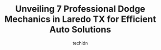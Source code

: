 ---
layout: ampstory
image: https://images.unsplash.com/photo-1639928845176-2804838ca715?ixlib=rb-4.0.3&ixid=MnwxMjA3fDB8MHxwaG90by1wYWdlfHx8fGVufDB8fHx8&auto=format&fit=crop&w=640&h=853&q=80
author: techidn
featured: false
description: If youre in need of trustworthy and skilled Dodge Mechanic in Laredo TX, USA, youll be pleased to discover the 7 best Dodge Mechanic in town. Their expertise and commitment to customer sat
title: Unveiling 7 Professional Dodge Mechanics in Laredo TX for Efficient Auto Solutions
cover:
   title: Unveiling 7 Professional Dodge Mechanics in Laredo TX for Efficient Auto Solutions
   subtitle: Rickpate
   background: https://images.unsplash.com/photo-1639928845176-2804838ca715?ixlib=rb-4.0.3&ixid=MnwxMjA3fDB8MHxwaG90by1wYWdlfHx8fGVufDB8fHx8&auto=format&fit=crop&w=640&h=853&q=80

pages: 
 - layout: thirds
   top: <h1>#1 Jerrys Truck and Auto Service</h1>
   bottom: "<p>Very nice and respectful employee, they have done a great job repaying my Van with a very affordable price $200 lower than the other mechanics.</p>"
   background: https://www.knot35.com/toplist/wp-content/uploads/2023/06/best-dodge-mechanic-1-in-laredo-tx-1685834287.jpeg
   backgroundblur: true
 - layout: thirds
   top: <h1>#2 Luis Hi-Tech Auto Service, Of South Texas, LHTAS</h1>
   bottom: "<p>2819 Clark Blvd, Laredo, TX 78043, United States</p>"
   background: https://www.knot35.com/toplist/wp-content/uploads/2023/06/best-dodge-mechanic-2-in-laredo-tx-1685834288.jpeg
   cta:
      link: https://www.knot35.com/toplist/unveiling-7-professional-dodge-mechanics-in-laredo-tx-for-efficient-auto-solutions/
      text: Unveiling 7 Professional Dodge Mechanics in Laredo TX for Efficient Auto Solutions
 - layout: thirds
   top: <h1>#3 Oscars Garage</h1>
   bottom: "<p>205 E Saunders St, Laredo, TX 78041, United States</p>"
   background: https://www.knot35.com/toplist/wp-content/uploads/2023/06/best-dodge-mechanic-3-in-laredo-tx-1685834289.jpeg
   cta:
      link: https://www.knot35.com/toplist/unveiling-7-professional-dodge-mechanics-in-laredo-tx-for-efficient-auto-solutions/
      text: Unveiling 7 Professional Dodge Mechanics in Laredo TX for Efficient Auto Solutions
 - layout: thirds
   top: <h1>#4 Perez Garage Diesel & Auto Machine Shop</h1>
   bottom: "<p>2806 Jaime Zapata Memorial Hwy, Laredo, TX 78043, United States</p>"
   background: https://images.unsplash.com/photo-1518640467707-6811f4a6ab73?ixlib=rb-4.0.3&ixid=MnwxMjA3fDB8MHxwaG90by1wYWdlfHx8fGVufDB8fHx8&auto=format&fit=crop&w=640&h=853&q=80
   cta:
      link: https://www.knot35.com/toplist/unveiling-7-professional-dodge-mechanics-in-laredo-tx-for-efficient-auto-solutions/
      text: Unveiling 7 Professional Dodge Mechanics in Laredo TX for Efficient Auto Solutions
 - layout: thirds
   top: <h1>#5 Urieta Auto Repair</h1>
   bottom: "<p>600 S Milmo Ave #5216, Laredo, TX 78043, United States</p>"
   background: https://images.unsplash.com/photo-1484589065579-248aad0d8b13?ixlib=rb-4.0.3&ixid=MnwxMjA3fDB8MHxwaG90by1wYWdlfHx8fGVufDB8fHx8&auto=format&fit=crop&w=640&h=853&q=80
   cta:
      link: https://www.knot35.com/toplist/unveiling-7-professional-dodge-mechanics-in-laredo-tx-for-efficient-auto-solutions/
      text: Unveiling 7 Professional Dodge Mechanics in Laredo TX for Efficient Auto Solutions
 - layout: thirds
   top: <h1>#6 Ricardos Auto Repair Shop</h1>
   bottom: "<p>3102 E Elm St, Laredo, TX 78043, United States</p>"
   background: https://images.unsplash.com/photo-1552083974-186346191183?ixlib=rb-4.0.3&ixid=MnwxMjA3fDB8MHxwaG90by1wYWdlfHx8fGVufDB8fHx8&auto=format&fit=crop&w=640&h=853&q=80
   cta:
      link: https://www.knot35.com/toplist/unveiling-7-professional-dodge-mechanics-in-laredo-tx-for-efficient-auto-solutions/
      text: Unveiling 7 Professional Dodge Mechanics in Laredo TX for Efficient Auto Solutions
 - layout: thirds
   top: <h1>#7 Morales Mobile Repair</h1>
   bottom: "<p>3204 San Bernardo Ave, Laredo, TX 78040, United States</p>"
   background: https://images.unsplash.com/photo-1599422314077-f4dfdaa4cd09?ixlib=rb-4.0.3&ixid=MnwxMjA3fDB8MHxwaG90by1wYWdlfHx8fGVufDB8fHx8&auto=format&fit=crop&w=640&h=853&q=80
   cta:
      link: https://www.knot35.com/toplist/unveiling-7-professional-dodge-mechanics-in-laredo-tx-for-efficient-auto-solutions/
      text: Unveiling 7 Professional Dodge Mechanics in Laredo TX for Efficient Auto Solutions
 - layout: thirds
   middle: Continue reading...
   background: https://images.unsplash.com/photo-1557672172-298e090bd0f1?ixlib=rb-4.0.3&ixid=MnwxMjA3fDB8MHxwaG90by1wYWdlfHx8fGVufDB8fHx8&auto=format&fit=crop&w=640&h=853&q=80
   cta:
      link: https://www.knot35.com/toplist/unveiling-7-professional-dodge-mechanics-in-laredo-tx-for-efficient-auto-solutions/
      text: Unveiling 7 Professional Dodge Mechanics in Laredo TX for Efficient Auto Solutions
      
---